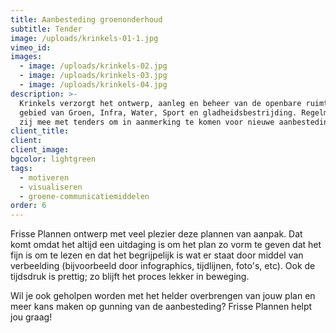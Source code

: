 ```yaml
---
title: Aanbesteding groenonderhoud
subtitle: Tender
image: /uploads/krinkels-01-1.jpg
vimeo_id:
images:
  - image: /uploads/krinkels-02.jpg
  - image: /uploads/krinkels-03.jpg
  - image: /uploads/krinkels-04.jpg
description: >-
  Krinkels verzorgt het ontwerp, aanleg en beheer van de openbare ruimte op het
  gebied van Groen, Infra, Water, Sport en gladheidsbestrijding. Regelmatig doen
  zij mee met tenders om in aanmerking te komen voor nieuwe aanbestedingen.
client_title:
client:
client_image:
bgcolor: lightgreen
tags:
  - motiveren
  - visualiseren
  - groene-communicatiemiddelen
order: 6
---
```

Frisse Plannen ontwerp met veel plezier deze plannen van aanpak. Dat komt omdat het altijd een uitdaging is om het plan zo vorm te geven dat het fijn is om te lezen en dat het begrijpelijk is wat er staat door middel van verbeelding (bijvoorbeeld door infographics, tijdlijnen, foto's, etc). Ook de tijdsdruk is prettig; zo blijft het proces lekker in beweging.

Wil je ook geholpen worden met het helder overbrengen van jouw plan en meer kans maken op gunning van de aanbesteding? Frisse Plannen helpt jou graag\!
